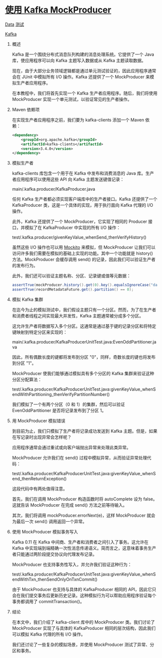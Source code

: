 # [使用 Kafka MockProducer](https://www.baeldung.com/kafka-mockproducer)

[Data](https://www.baeldung.com/category/data) [测试](https://www.baeldung.com/category/testing)

[Kafka](https://www.baeldung.com/tag/kafka)

1. 概述

    Kafka 是一个围绕分布式消息队列构建的消息处理系统。它提供了一个 Java 库，使应用程序可以向 Kafka 主题写入数据或从 Kafka 主题读取数据。

    现在，由于大部分业务领域逻辑都是通过单元测试验证的，因此应用程序通常会在 JUnit 中模拟所有 I/O 操作。Kafka 还提供了一个 MockProducer 来模拟生产者应用程序。

    在本教程中，我们将首先实现一个 Kafka 生产者应用程序。随后，我们将使用 MockProducer 实现一个单元测试，以验证常见的生产者操作。

2. Maven 依赖项

    在实现生产者应用程序之前，我们要为 kafka-clients 添加一个 Maven 依赖：

    ```xml
    <dependency>
        <groupId>org.apache.kafka</groupId>
        <artifactId>kafka-clients</artifactId>
        <version>3.4.0</version>
    </dependency>
    ```

3. 模拟生产者

    kafka-clients 库包含一个用于在 Kafka 中发布和消费消息的 Java 库。生产者应用程序可以使用这些 API 向 Kafka 主题发送键值记录：

    main/.kafka.producer/KafkaProducer.java

    任何 Kafka 生产者都必须实现客户端库中的生产者接口。Kafka 还提供了一个 KafkaProducer 类，这是一个具体的实现，用于执行面向 Kafka 代理的 I/O 操作。

    此外，Kafka 还提供了一个 MockProducer，它实现了相同的 Producer 接口，并模拟了在 KafkaProducer 中实现的所有 I/O 操作：

    test/.kafka.producer/givenKeyValue_whenSend_thenVerifyHistory()

    虽然这些 I/O 操作也可以用 [Mockito](https://www.baeldung.com/mockito-series) 来模拟，但 MockProducer 让我们可以访问许多我们需要在模拟的基础上实现的功能。其中一个功能就是 history() 方法。MockProducer 会缓存调用 send() 的记录，因此我们可以验证生产者的发布行为。

    此外，我们还可以验证主题名称、分区、记录键或值等元数据：

    ```java
    assertTrue(mockProducer.history().get(0).key().equalsIgnoreCase("data"));
    assertTrue(recordMetadataFuture.get().partition() == 0);
    ```

4. 模拟 Kafka 集群

    在迄今为止的模拟测试中，我们假设主题只有一个分区。然而，为了在生产者和消费者线程之间实现最大并发性，Kafka 主题通常被分成多个分区。

    这允许生产者将数据写入多个分区。这通常是通过基于键的记录分区和将特定键映射到特定分区来实现的：

    main/.kafka.producer/KafkaProducerUnitTest.java:EvenOddPartitioner.java

    因此，所有偶数长度的键都将发布到分区 "0"，同样，奇数长度的键也将发布到分区 "1"。

    MockProducer 使我们能够通过模拟具有多个分区的 Kafka 集群来验证这种分区分配算法：

    test/.kafka.producer/KafkaProducerUnitTest.java:givenKeyValue_whenSendWithPartitioning_thenVerifyPartitionNumber()

    我们模拟了一个有两个分区（0 和 1）的集群，然后可以验证 EvenOddPartitioner 是否将记录发布到了分区 1。

5. 用 MockProducer 模拟错误

    到目前为止，我们只模拟了生产者将记录成功发送到 Kafka 主题。但是，如果在写记录时出现异常会怎样呢？

    应用程序通常会通过重试或向客户端抛出异常来处理此类异常。

    MockProducer 允许我们在 send() 过程中模拟异常，从而验证异常处理代码：

    test/.kafka.producer/KafkaProducerUnitTest.java:givenKeyValue_whenSend_thenReturnException()

    这段代码中有两处值得注意。

    首先，我们在调用 MockProducer 构造函数时将 autoComplete 设为 false。这就告诉 MockProducer 在完成 send() 方法之前等待输入。

    其次，我们将调用 mockProducer.errorNext(e)，这样 MockProducer 就会为最后一次 send() 调用返回一个异常。

6. 使用 MockProducer 模拟事务写入

    Kafka 0.11 在 Kafka 中间商、生产者和消费者之间引入了事务。这允许在 Kafka 中实现端到端精确一次性消息传递语义。简而言之，这意味着事务生产者只能通过两阶段提交协议向代理发布记录。

    MockProducer 也支持事务性写入，并允许我们验证这种行为：

    test/.kafka.producer/KafkaProducerUnitTest.java:givenKeyValue_whenSendWithTxn_thenSendOnlyOnTxnCommit()

    由于 MockProducer 也支持与具体的 KafkaProducer 相同的 API，因此它只会在我们提交事务后更新历史记录。这种模拟行为可以帮助应用程序验证每个事务都调用了 commitTransaction()。

7. 结论

    在本文中，我们介绍了 kafka-client 库中的 MockProducer 类。我们讨论了 MockProducer 实现了与具体的 KafkaProducer 相同的层次结构，因此我们可以模拟 Kafka 代理的所有 I/O 操作。

    我们还讨论了一些复杂的模拟场景，并使用 MockProducer 测试了异常、分区和事务。
